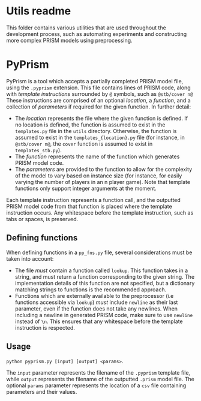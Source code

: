 # Utils readme

This folder contains various utilities that are used throughout the development process, such as automating experiments and constructing more complex PRISM models using preprocessing.

# PyPrism

PyPrism is a tool which accepts a partially completed PRISM model file, using the `.pyprism` extension. This file contains lines of PRISM code, along with _template instructions_ surrounded by `@` symbols, such as `@stb/cover n@` These instructions are comprised of an optional _location_, a _function_, and a collection of _parameters_ if required for the given function. In further detail:

* The _location_ represents the file where the given function is defined. If no location is defined, the function is assumed to exist in the `templates.py` file in the `utils` directory. Otherwise, the function is assumed to exist in the `templates_{location}.py` file (for instance, in `@stb/cover n@`, the `cover` function is assumed to exist in `templates_stb.py`).
* The _function_ represents the name of the function which generates PRISM model code.
* The _parameters_ are provided to the function to allow for the complexity of the model to vary based on instance size (for instance, for easily varying the number of players in an n player game). Note that template functions only support integer arguments at the moment.

Each template instruction represents a function call, and the outputted PRISM model code from that function is placed where the template instruction occurs. Any whitespace before the template instruction, such as tabs or spaces, is preserved.

## Defining functions

When defining functions in a `pp_fns.py` file, several considerations must be taken into account:

* The file *must* contain a function called `lookup`. This function takes in a string, and must return a function corresponding to the given string. The implementation details of this function are not specified, but a dictionary matching strings to functions is the recommended approach.
* Functions which are externally available to the preprocessor (i.e functions accessible via `lookup`) *must* include `newline` as their last parameter, even if the function does not take any newlines. When including a newline in generated PRISM code, make sure to use `newline` instead of `\n`. This ensures that any whitespace before the template instruction is respected.

## Usage

`python pyprism.py [input] [output] <params>`.

The `input` parameter represents the filename of the `.pyprism` template file, while `output` represents the filename of the outputted `.prism` model file. The optional `params` parameter represents the location of a `csv` file containing parameters and their values.